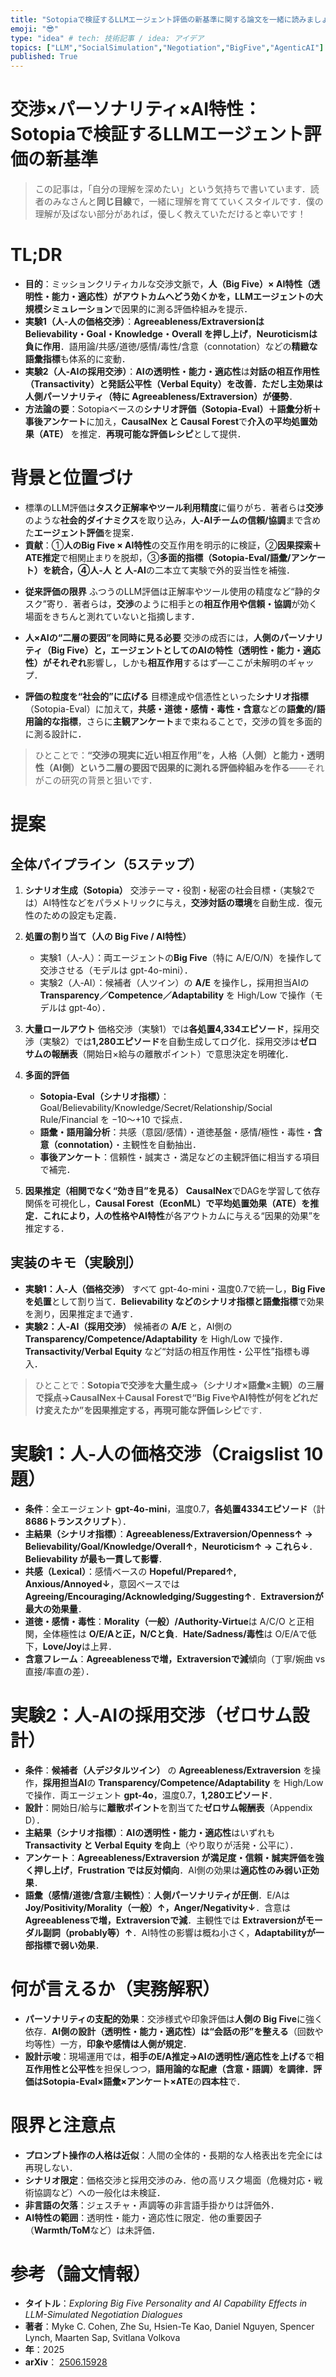 ```yaml
---
title: "Sotopiaで検証するLLMエージェント評価の新基準に関する論文を一緒に読みましょう！"
emoji: "😎"
type: "idea" # tech: 技術記事 / idea: アイデア
topics: ["LLM","SocialSimulation","Negotiation","BigFive","AgenticAI"]
published: True
---
```



# 交渉×パーソナリティ×AI特性：Sotopiaで検証するLLMエージェント評価の新基準
> この記事は，「自分の理解を深めたい」という気持ちで書いています．読者のみなさんと**同じ目線**で，一緒に理解を育てていくスタイルです．僕の理解が及ばない部分があれば，優しく教えていただけると幸いです！



# TL;DR
- **目的**：ミッションクリティカルな交渉文脈で，**人（Big Five）× AI特性（透明性・能力・適応性）**がアウトカムへどう効くかを，LLMエージェントの**大規模シミュレーション**で因果的に測る評価枠組みを提示．
- **実験1（人‐人の価格交渉）**：**Agreeableness/Extraversionは Believability・Goal・Knowledge・Overall を押し上げ**，**Neuroticismは負に作用**．語用論/共感/道徳/感情/毒性/含意（connotation）などの**精緻な語彙指標**も体系的に変動．
- **実験2（人‐AIの採用交渉）**：**AIの透明性・能力・適応性**は**対話の相互作用性（Transactivity）と発話公平性（Verbal Equity）**を改善．ただし**主効果は人側パーソナリティ（特に Agreeableness/Extraversion）が優勢**．
- **方法論の要**：Sotopiaベースの**シナリオ評価（Sotopia-Eval）＋語彙分析＋事後アンケート**に加え，**CausalNex と Causal Forest**で**介入の平均処置効果（ATE）** を推定．**再現可能な評価レシピ**として提供．



# 背景と位置づけ
- 標準のLLM評価は**タスク正解率やツール利用精度**に偏りがち．著者らは**交渉**のような**社会的ダイナミクス**を取り込み，**人‐AIチームの信頼/協調**まで含めた**エージェント評価**を提案．
- **貢献**：①**人のBig Five × AI特性**の交互作用を明示的に検証，②**因果探索＋ATE推定**で相関止まりを脱却，③**多面的指標（Sotopia-Eval/語彙/アンケート）**を統合，④**人‐人 と 人‐AI**の二本立て実験で外的妥当性を補強．



* **従来評価の限界**
  ふつうのLLM評価は正解率やツール使用の精度など“静的タスク”寄り．著者らは，**交渉**のように相手との**相互作用や信頼・協調**が効く場面をきちんと測れていないと指摘します．

* **人×AIの“二層の要因”を同時に見る必要**
  交渉の成否には，**人側のパーソナリティ（Big Five）**と，エージェントとしての**AIの特性（透明性・能力・適応性）**が**それぞれ**影響し，しかも**相互作用**するはず—ここが未解明のギャップ．

* **評価の粒度を“社会的”に広げる**
  目標達成や信憑性といった**シナリオ指標**（Sotopia-Eval）に加えて，**共感・道徳・感情・毒性・含意**などの**語彙的/語用論的な指標**，さらに**主観アンケート**まで束ねることで，交渉の質を多面的に測る設計に．

> ひとことで：**“交渉の現実に近い相互作用”を，人格（人側）と能力・透明性（AI側）という二層の要因で因果的に測れる評価枠組みを作る**——それがこの研究の背景と狙いです．&#x20;



# 提案
## 全体パイプライン（5ステップ）

1. **シナリオ生成（Sotopia）**
   交渉テーマ・役割・秘密の社会目標・（実験2では）AI特性などをパラメトリックに与え，**交渉対話の環境**を自動生成．復元性のための設定も定義．

2. **処置の割り当て（人の Big Five / AI特性）**
   * 実験1（人‐人）：両エージェントの**Big Five**（特に A/E/O/N）を操作して交渉させる（モデルは gpt-4o-mini）．
   * 実験2（人‐AI）：候補者（人ツイン）の **A/E** を操作し，採用担当AIの **Transparency／Competence／Adaptability** を High/Low で操作（モデルは gpt-4o）．

3. **大量ロールアウト**
   価格交渉（実験1）では**各処置4,334エピソード**，採用交渉（実験2）では**1,280エピソード**を自動生成してログ化．採用交渉は**ゼロサムの報酬表**（開始日×給与の離散ポイント）で意思決定を明確化．

4. **多面的評価**
   * **Sotopia-Eval（シナリオ指標）**：Goal/Believability/Knowledge/Secret/Relationship/Social Rule/Financial を −10〜+10 で採点．
   * **語彙・語用論分析**：共感（意図/感情）・道徳基盤・感情/極性・毒性・**含意（connotation）**・主観性を自動抽出．
   * **事後アンケート**：信頼性・誠実さ・満足などの主観評価に相当する項目で補完．

5. **因果推定（相関でなく“効き目”を見る）**
   **CausalNex**でDAGを学習して依存関係を可視化し，**Causal Forest（EconML）**で**平均処置効果（ATE）**を推定．これにより，**人の性格**や**AI特性**が各アウトカムに与える“因果的効果”を推定する．

## 実装のキモ（実験別）

* **実験1：人‐人（価格交渉）**
  すべて gpt-4o-mini・温度0.7で統一し，**Big Five を処置**として割り当て．**Believability などのシナリオ指標と語彙指標**で効果を測り，因果推定まで通す．
* **実験2：人‐AI（採用交渉）**
  候補者の **A/E** と，AI側の **Transparency/Competence/Adaptability** を High/Low で操作．**Transactivity/Verbal Equity** など“対話の相互作用性・公平性”指標も導入．


> ひとことで：**Sotopiaで交渉を大量生成→（シナリオ×語彙×主観）の三層で採点→CausalNex＋Causal Forestで“Big FiveやAI特性が何をどれだけ変えたか”を因果推定する，再現可能な評価レシピ**です．



# 実験1：人‐人の価格交渉（Craigslist 10題）
- **条件**：全エージェント **gpt-4o-mini**，温度0.7，**各処置4334エピソード**（計**8686トランスクリプト**）．
- **主結果（シナリオ指標）**：**Agreeableness/Extraversion/Openness↑ → Believability/Goal/Knowledge/Overall↑**，**Neuroticism↑ → これら↓**．**Believability が最も一貫して影響**．
- **共感（Lexical）**：感情ベースの **Hopeful/Prepared↑, Anxious/Annoyed↓**，意図ベースでは **Agreeing/Encouraging/Acknowledging/Suggesting↑**．**Extraversionが最大の効果量**．
- **道徳・感情・毒性**：**Morality（一般）/Authority-Virtue**は A/C/O と正相関，全体極性は **O/E/Aと正，N/Cと負**．**Hate/Sadness/毒性**は O/E/Aで低下，**Love/Joy**は上昇．
- **含意フレーム**：**Agreeablenessで増，Extraversionで減**傾向（丁寧/婉曲 vs 直接/率直の差）．



# 実験2：人‐AIの採用交渉（ゼロサム設計）
- **条件**：**候補者（人デジタルツイン）** の **Agreeableness/Extraversion** を操作，**採用担当AI**の **Transparency/Competence/Adaptability** を High/Low で操作．両エージェント **gpt-4o**，温度0.7，**1,280エピソード**．
- **設計**：開始日/給与に**離散ポイント**を割当てた**ゼロサム報酬表**（Appendix D）．
- **主結果（シナリオ指標）**：**AIの透明性・能力・適応性**はいずれも **Transactivity と Verbal Equity を向上**（やり取りが活発・公平に）．
- **アンケート**：**Agreeableness/Extraversion が満足度・信頼・誠実評価を強く押し上げ**，**Frustration では反対傾向**．AI側の効果は**適応性のみ弱い正効果**．
- **語彙（感情/道徳/含意/主観性）**：**人側パーソナリティが圧倒**．E/Aは **Joy/Positivity/Morality（一般）↑，Anger/Negativity↓**．含意は **Agreeablenessで増，Extraversionで減**．主観性では **Extraversionがモーダル副詞（probably等）↑**．AI特性の影響は概ね小さく，**Adaptabilityが一部指標で弱い効果**．



# 何が言えるか（実務解釈）
- **パーソナリティの支配的効果**：交渉様式や印象評価は**人側の Big Five**に強く依存．**AI側の設計（透明性・能力・適応性）は“会話の形”を整える**（回数や均等性）一方，**印象や感情は人側が規定**．
- **設計示唆**：現場運用では，**相手のE/A推定→AIの透明性/適応性を上げる**で**相互作用性と公平性**を担保しつつ，**語用論的な配慮（含意・語調）**を調律．評価は**Sotopia-Eval×語彙×アンケート×ATE**の**四本柱**で．



# 限界と注意点
- **プロンプト操作の人格は近似**：人間の全体的・長期的な人格表出を完全には再現しない．
- **シナリオ限定**：価格交渉と採用交渉のみ．他の高リスク場面（危機対応・戦術協調など）への一般化は未検証．
- **非言語の欠落**：ジェスチャ・声調等の非言語手掛かりは評価外．
- **AI特性の範囲**：透明性・能力・適応性に限定．他の重要因子（**Warmth/ToM**など）は未評価．



# 参考（論文情報）

- **タイトル**：*Exploring Big Five Personality and AI Capability Effects in LLM-Simulated Negotiation Dialogues*
- **著者**：Myke C. Cohen, Zhe Su, Hsien-Te Kao, Daniel Nguyen, Spencer Lynch, Maarten Sap, Svitlana Volkova
- **年**：2025
- **arXiv**： [2506.15928](https://www.arxiv.org/abs/2506.15928)